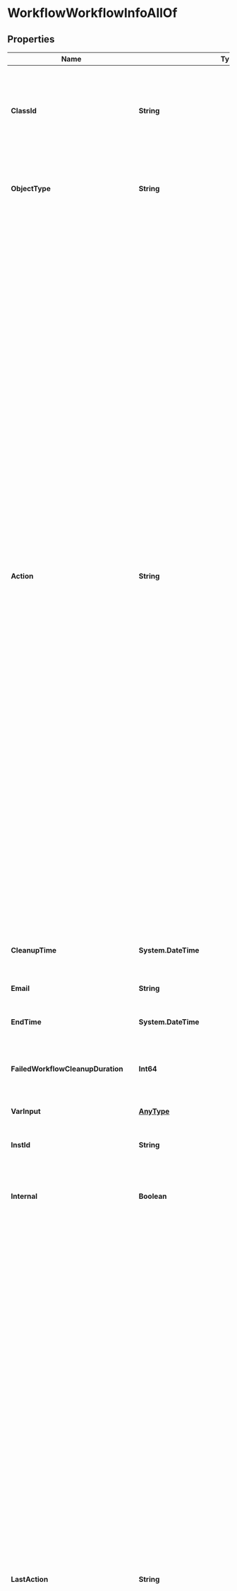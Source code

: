 # WorkflowWorkflowInfoAllOf
## Properties

Name | Type | Description | Notes
------------ | ------------- | ------------- | -------------
**ClassId** | **String** | The fully-qualified name of the instantiated, concrete type. This property is used as a discriminator to identify the type of the payload when marshaling and unmarshaling data. | [default to "workflow.WorkflowInfo"]
**ObjectType** | **String** | The fully-qualified name of the instantiated, concrete type. The value should be the same as the &#39;ClassId&#39; property. | [default to "workflow.WorkflowInfo"]
**Action** | **String** | The action of the workflow such as start, cancel, retry, pause. * &#x60;None&#x60; - No action is set, this is the default value for action field. * &#x60;Create&#x60; - Create a new instance of the workflow but it does not start the execution of the workflow. Use the Start action to start execution of the workflow. * &#x60;Start&#x60; - Start a new execution of the workflow. * &#x60;Pause&#x60; - Pause the workflow, this can only be issued on workflows that are in running state. * &#x60;Resume&#x60; - Resume the workflow which was previously paused through pause action on the workflow. * &#x60;Retry&#x60; - Retry the workflow that has previously reached a final state and has the retryable property set to true on the workflow. A running or waiting workflow cannot be retried. If the property retryFromTaskName is also passed along with this action, the workflow will be started from that specific task, otherwise the workflow will be restarted. The task name must be one of the tasks that completed or failed in the previous run, you cannot retry a workflow from a task which wasn&#39;t run in the previous iteration. * &#x60;RetryFailed&#x60; - Retry the workflow that has failed. A running or waiting workflow or a workflow that completed successfully cannot be retried. Only the tasks that failed in the previous run will be retried and the rest of workflow will be run. This action does not restart the workflow and also does not support retrying from a specific task. * &#x60;Cancel&#x60; - Cancel the workflow that is in running or waiting state. | [optional] [default to "None"]
**CleanupTime** | **System.DateTime** | The time when the workflow info will be removed from database. | [optional] [readonly] 
**Email** | **String** | The email address of the user who started this workflow. | [optional] [readonly] 
**EndTime** | **System.DateTime** | The time when the workflow reached a final state. | [optional] [readonly] 
**FailedWorkflowCleanupDuration** | **Int64** | The duration in hours after which the workflow info for failed, terminated or timed out workflow will be removed from database. | [optional] [default to 2160]
**VarInput** | [**AnyType**](.md) | All the given inputs for the workflow. | [optional] 
**InstId** | **String** | A workflow instance Id which is the unique identified for the workflow execution. | [optional] [readonly] 
**Internal** | **Boolean** | Denotes if this workflow is internal and should be hidden from user view of running workflows. | [optional] 
**LastAction** | **String** | The last action that was issued on the workflow is saved in this field. * &#x60;None&#x60; - No action is set, this is the default value for action field. * &#x60;Create&#x60; - Create a new instance of the workflow but it does not start the execution of the workflow. Use the Start action to start execution of the workflow. * &#x60;Start&#x60; - Start a new execution of the workflow. * &#x60;Pause&#x60; - Pause the workflow, this can only be issued on workflows that are in running state. * &#x60;Resume&#x60; - Resume the workflow which was previously paused through pause action on the workflow. * &#x60;Retry&#x60; - Retry the workflow that has previously reached a final state and has the retryable property set to true on the workflow. A running or waiting workflow cannot be retried. If the property retryFromTaskName is also passed along with this action, the workflow will be started from that specific task, otherwise the workflow will be restarted. The task name must be one of the tasks that completed or failed in the previous run, you cannot retry a workflow from a task which wasn&#39;t run in the previous iteration. * &#x60;RetryFailed&#x60; - Retry the workflow that has failed. A running or waiting workflow or a workflow that completed successfully cannot be retried. Only the tasks that failed in the previous run will be retried and the rest of workflow will be run. This action does not restart the workflow and also does not support retrying from a specific task. * &#x60;Cancel&#x60; - Cancel the workflow that is in running or waiting state. | [optional] [readonly] [default to "None"]
**Message** | [**WorkflowMessage[]**](WorkflowMessage.md) |  | [optional] 
**MetaVersion** | **Int64** | Version of the workflow metadata for which this workflow execution was started. | [optional] 
**Name** | **String** | A name of the workflow execution instance. | [optional] 
**Output** | [**AnyType**](.md) | All the generated outputs for the workflow. | [optional] [readonly] 
**PauseReason** | **String** | Denotes the reason workflow is in paused status. * &#x60;None&#x60; - Pause reason is none, which indicates there is no reason for the pause state. * &#x60;TaskWithWarning&#x60; - Pause reason indicates the workflow is in this state due to a task that has a status as completed with warnings. | [optional] [default to "None"]
**Progress** | **Double** | This field indicates percentage of workflow task execution. | [optional] [readonly] 
**Properties** | [**WorkflowWorkflowInfoProperties**](WorkflowWorkflowInfoProperties.md) |  | [optional] 
**RetryFromTaskName** | **String** | This field is applicable when Retry action is issued for a workflow which is in a final state. When this field is not specified then the workflow will retry from the start of the workflow. When this field is specified then the workflow will be retried from the specified task. The field should carry the task name which is the unique name of the task within the workflow. The task name must be one of the tasks that completed or failed in the previous run, you cannot retry a workflow from a task which wasn&#39;t run in the previous iteration. | [optional] 
**Src** | **String** | The source microservice name which is the owner for this workflow. | [optional] [readonly] 
**StartTime** | **System.DateTime** | The time when the workflow was started for execution. | [optional] [readonly] 
**Status** | **String** | A status of the workflow (RUNNING, WAITING, COMPLETED, TIME_OUT, FAILED). | [optional] [readonly] 
**SuccessWorkflowCleanupDuration** | **Int64** | The duration in hours after which the workflow info for successful workflow will be removed from database. | [optional] [default to 2160]
**TraceId** | **String** | The trace id to keep track of workflow execution. | [optional] [readonly] 
**Type** | **String** | A type of the workflow (serverconfig, ansible_monitoring). | [optional] [readonly] 
**UserActionRequired** | **Boolean** | Property will be set when an user action is required on the workflow. This can be because the workflow is waiting for a wait task to be updated, workflow is paused or workflow launched by a configuration object has failed and needs to be retried in order to complete successfully. | [optional] [readonly] [default to $false]
**UserId** | **String** | The user identifier which indicates the user that started this workflow. | [optional] [readonly] 
**WaitReason** | **String** | Denotes the reason workflow is in waiting status. * &#x60;None&#x60; - Wait reason is none, which indicates there is no reason for the waiting state. * &#x60;GatherTasks&#x60; - Wait reason is gathering tasks, which indicates the workflow is in this state in order to gather tasks. * &#x60;Duplicate&#x60; - Wait reason is duplicate, which indicates the workflow is a duplicate of current running workflow. * &#x60;RateLimit&#x60; - Wait reason is rate limit, which indicates the workflow is rate limited by account/instance level throttling threshold. * &#x60;WaitTask&#x60; - Wait reason when there are one or more wait tasks in the workflow which are yet to receive a task status update. * &#x60;PendingRetryFailed&#x60; - Wait reason when the workflow is pending a RetryFailed action. | [optional] [default to "None"]
**WorkflowCtx** | [**WorkflowWorkflowCtx**](WorkflowWorkflowCtx.md) |  | [optional] 
**WorkflowMetaType** | **String** | The type of workflow meta. Derived from the workflow meta that is used to launch this workflow instance. * &#x60;SystemDefined&#x60; - System defined workflow definition. * &#x60;UserDefined&#x60; - User defined workflow definition. * &#x60;Dynamic&#x60; - Dynamically defined workflow definition. | [optional] [default to "SystemDefined"]
**WorkflowTaskCount** | **Int64** | Total number of workflow tasks in this workflow. | [optional] [readonly] 
**WorkflowWorkerTaskCount** | **Int64** | Total number of worker tasks in this workflow. This count doesn&#39;t include the control tasks in the workflow. | [optional] [readonly] 
**Var0RollbackWorkflow** | [**WorkflowRollbackWorkflowRelationship**](WorkflowRollbackWorkflowRelationship.md) |  | [optional] 
**Var1Profile** | [**ChassisProfileRelationship**](ChassisProfileRelationship.md) |  | [optional] 
**Var2ClusterProfile** | [**HyperflexClusterProfileRelationship**](HyperflexClusterProfileRelationship.md) |  | [optional] 
**Var3SwitchProfile** | [**FabricSwitchProfileRelationship**](FabricSwitchProfileRelationship.md) |  | [optional] 
**Account** | [**IamAccountRelationship**](IamAccountRelationship.md) |  | [optional] 
**AssociatedObject** | [**MoBaseMoRelationship**](MoBaseMoRelationship.md) |  | [optional] 
**Organization** | [**OrganizationOrganizationRelationship**](OrganizationOrganizationRelationship.md) |  | [optional] 
**ParentTaskInfo** | [**WorkflowTaskInfoRelationship**](WorkflowTaskInfoRelationship.md) |  | [optional] 
**PendingDynamicWorkflowInfo** | [**WorkflowPendingDynamicWorkflowInfoRelationship**](WorkflowPendingDynamicWorkflowInfoRelationship.md) |  | [optional] 
**Permission** | [**IamPermissionRelationship**](IamPermissionRelationship.md) |  | [optional] 
**TaskInfos** | [**WorkflowTaskInfoRelationship[]**](WorkflowTaskInfoRelationship.md) | An array of relationships to workflowTaskInfo resources. | [optional] [readonly] 
**WorkflowDefinition** | [**WorkflowWorkflowDefinitionRelationship**](WorkflowWorkflowDefinitionRelationship.md) |  | [optional] 

## Examples

- Prepare the resource
```powershell
$WorkflowWorkflowInfoAllOf = Initialize-IntersightWorkflowWorkflowInfoAllOf  -ClassId null `
 -ObjectType null `
 -Action null `
 -CleanupTime null `
 -Email null `
 -EndTime null `
 -FailedWorkflowCleanupDuration null `
 -VarInput null `
 -InstId null `
 -Internal null `
 -LastAction null `
 -Message null `
 -MetaVersion null `
 -Name null `
 -Output null `
 -PauseReason null `
 -Progress null `
 -Properties null `
 -RetryFromTaskName null `
 -Src null `
 -StartTime null `
 -Status null `
 -SuccessWorkflowCleanupDuration null `
 -TraceId null `
 -Type null `
 -UserActionRequired null `
 -UserId null `
 -WaitReason null `
 -WorkflowCtx null `
 -WorkflowMetaType null `
 -WorkflowTaskCount null `
 -WorkflowWorkerTaskCount null `
 -Var0RollbackWorkflow null `
 -Var1Profile null `
 -Var2ClusterProfile null `
 -Var3SwitchProfile null `
 -Account null `
 -AssociatedObject null `
 -Organization null `
 -ParentTaskInfo null `
 -PendingDynamicWorkflowInfo null `
 -Permission null `
 -TaskInfos null `
 -WorkflowDefinition null
```

- Convert the resource to JSON
```powershell
$WorkflowWorkflowInfoAllOf | ConvertTo-JSON
```

[[Back to Model list]](../README.md#documentation-for-models) [[Back to API list]](../README.md#documentation-for-api-endpoints) [[Back to README]](../README.md)

